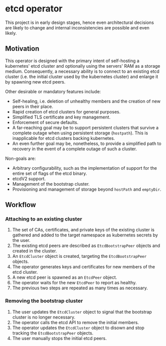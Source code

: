 # etcd operator

This project is in early design stages, hence even architectural decisions are likely to change and internal inconsistencies are possible and even likely.

## Motivation

This operator is designed with the primary intent of self-hosting a kubernetes' etcd cluster and optionally using the servers' RAM as a storage medium. Consequently, a necessary ability is to connect to an existing etcd cluster (i.e. the initial cluster used by the kubernetes cluster) and enlarge it by spawning new etcd peers.

Other desirable or mandatory features include:

- Self-healing, i.e. deletion of unhealthy members and the creation of new peers in their place.
- Rapid creation of etcd clusters for general purposes.
- Simplified TLS certificate and key management.
- Enforcement of secure defaults.
- A far-reaching goal may be to support persistent clusters that survive a complete outage when using persistent storage (`hostpath`). This is inapplicable for etcd clusters backing kubernetes.
- An even further goal may be, nonetheless, to provide a simplified path to recovery in the event of a complete outage of such a cluster.

Non-goals are:

- Arbitrary configurability, such as the implementation of support for the entire set of flags of the etcd binary.
- etcdV2 support.
- Management of the bootstrap cluster.
- Provisioning and management of storage beyond `hostPath` and `emptyDir`.

## Workflow

### Attaching to an existing cluster

1. The set of CAs, certificates, and private keys of the existing cluster is gathered and added to the target namespace as kubernetes secrets by the user.
2. The existing etcd peers are described as `EtcdBootstrapPeer` objects and created in the cluster.
3. An `EtcdCluster` object is created, targeting the `EtcdBootstrapPeer` objects.
4. The operator generates keys and certificates for new members of the etcd cluster.
5. A new etcd peer is spawned as an `EtcdPeer` object.
6. The operator waits for the new `EtcdPeer` to report as healthy.
7. The previous two steps are repeated as many times as necessary.

### Removing the bootstrap cluster

1. The user updates the `EtcdCluster` object to signal that the bootstrap cluster is no longer necessary.
2. The operator calls the etcd API to remove the initial members.
3. The operator updates the `EtcdCluster` object to disown and stop tracking the `EtcdBootstrapPeer` objects.
4. The user manually stops the initial etcd peers.

